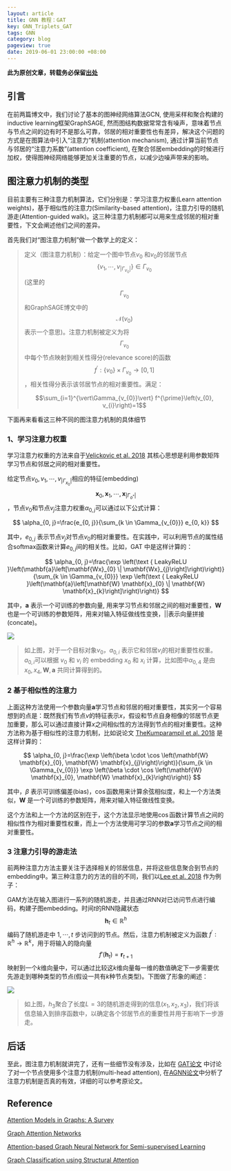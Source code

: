 ```yaml
---
layout: article
title: GNN 教程：GAT
key: GNN_Triplets_GAT
tags: GNN
category: blog
pageview: true
date: 2019-06-01 23:00:00 +08:00
---
```

**此为原创文章，转载务必保留[出处](https://archwalker.github.io)**

## 引言
在前两篇博文中，我们讨论了基本的图神经网络算法GCN, 使用采样和聚合构建的inductive learning框架GraphSAGE, 然而图结构数据常常含有噪声，意味着节点与节点之间的边有时不是那么可靠，邻居的相对重要性也有差异，解决这个问题的方式是在图算法中引入“注意力”机制(attention mechanism), 通过计算当前节点与邻居的“注意力系数”(attention coefficient), 在聚合邻居embedding的时候进行加权，使得图神经网络能够更加关注重要的节点，以减少边噪声带来的影响。

## 图注意力机制的类型

目前主要有三种注意力机制算法，它们分别是：学习注意力权重(Learn attention weights)，基于相似性的注意力(Similarity-based attention)，注意力引导的随机游走(Attention-guided walk)。这三种注意力机制都可以用来生成邻居的相对重要性，下文会阐述他们之间的差异。

首先我们对“图注意力机制”做一个数学上的定义：

>定义（图注意力机制）：给定一个图中节点$v_0$ 和$v_0$的邻居节点 $$\left\{v_{1}, \cdots, v_{\vert\Gamma_{v_{0}}\vert}\right\} \in \Gamma_{v_{0}}$$  (这里的 $$\Gamma_{v_{0}}$$ 和GraphSAGE博文中的 $$\mathcal{N}(v_0)$$ 表示一个意思)。注意力机制被定义为将$$\Gamma_{v_{0}}$$中每个节点映射到相关性得分(relevance score)的函数$$f^{\prime} :\left\{v_{0}\right\} \times \Gamma_{v_{0}} \rightarrow[0,1]$$，相关性得分表示该邻居节点的相对重要性。满足：
>
>$$\sum_{i=1}^{\vert\Gamma_{v_{0}}\vert} f^{\prime}\left(v_{0}, v_{i}\right)=1$$

下面再来看看这三种不同的图注意力机制的具体细节

### 1、学习注意力权重
学习注意力权重的方法来自于[Velickovic et al. 2018](https://arxiv.org/abs/1710.10903) 其核心思想是利用参数矩阵学习节点和邻居之间的相对重要性。

给定节点$v_{0}, v_{1}, \cdots, v_{\vert\Gamma_{x_{0}}\vert}$相应的特征(embedding) $$\mathbf{x}_{0}, \mathbf{x}_{1}, \cdots, \mathbf{x}_{\vert\Gamma_{o^{*}}\vert}$$ ，节点$v_0$和节点$v_j$注意力权重$\alpha_{0, j}$可以通过以下公式计算：

$$
\alpha_{0, j}=\frac{e_{0, j}}{\sum_{k \in \Gamma_{v_{0}}} e_{0, k}}
$$

其中，$e_{0, j}$ 表示节点$v_j$对节点$v_0$的相对重要性。在实践中，可以利用节点的属性结合softmax函数来计算$e_{0, j}$间的相关性。比如，GAT 中是这样计算的：

$$
\alpha_{0, j}=\frac{\exp \left(\text { LeakyReLU }\left(\mathbf{a}\left[\mathbf{Wx}_{0} \| \mathbf{Wx}_{j}\right]\right)\right)}{\sum_{k \in \Gamma_{v_{0}}} \exp \left(\text { LeakyReLU }\left(\mathbf{a}\left[\mathbf{W} \mathbf{x}_{0} \| \mathbf{W} \mathbf{x}_{k}\right]\right)\right)}
$$

其中，$\mathbf{a}$ 表示一个可训练的参数向量, 用来学习节点和邻居之间的相对重要性，$\mathbf{W}$ 也是一个可训练的参数矩阵，用来对输入特征做线性变换，$\vert\vert$表示向量拼接(concate)。

![](http://ww1.sinaimg.cn/large/006tNc79ly1g3odbgkqd1j30bq06bjrs.jpg)


> 如上图，对于一个目标对象$v_0$，$a_{0,i}$ 表示它和邻居$v_i$的相对重要性权重。$a_{0, i}$可以根据 $v_0$ 和 $v_i$ 的 embedding $x_0$ 和 $x_i$ 计算，比如图中$\alpha_{0, 4}$ 是由 $x_0, x_4, \mathbf{W}, \mathbf{a}$ 共同计算得到的。

### 2 基于相似性的注意力

上面这种方法使用一个参数向量$\mathbf{a}$学习节点和邻居的相对重要性，其实另一个容易想到的点是：既然我们有节点$v$的特征表示$x$，假设和节点自身相像的邻居节点更加重要，那么可以通过直接计算$x$之间相似性的方法得到节点的相对重要性。这种方法称为基于相似性的注意力机制，比如说论文 [TheKumparampil et al. 2018](http://arxiv.org/abs/1803.03735) 是这样计算的：


$$
\alpha_{0, j}=\frac{\exp \left(\beta \cdot \cos \left(\mathbf{W} \mathbf{x}_{0}, \mathbf{W} \mathbf{x}_{j}\right)\right)}{\sum_{k \in \Gamma_{v_{0}}} \exp \left(\beta \cdot \cos \left(\mathbf{W} \mathbf{x}_{0}, \mathbf{W} \mathbf{x}_{k}\right)\right)}
$$

其中，$\beta$ 表示可训练偏差(bias)，$\cos$函数用来计算余弦相似度，和上一个方法类似，$\mathbf{W}$ 是一个可训练的参数矩阵，用来对输入特征做线性变换。

这个方法和上一个方法的区别在于，这个方法显示地使用$\cos$函数计算节点之间的相似性作为相对重要性权重，而上一个方法使用可学习的参数$\mathbf{a}$学习节点之间的相对重要性。

### 3 注意力引导的游走法

前两种注意力方法主要关注于选择相关的邻居信息，并将这些信息聚合到节点的embedding中。第三种注意力的方法的目的不同，我们以[Lee et al. 2018](http://ryanrossi.com/pubs/KDD18-graph-attention-model.pdf) 作为例子：

GAM方法在输入图进行一系列的随机游走，并且通过RNN对已访问节点进行编码，构建子图embedding。时间$t$的RNN隐藏状态 $$\mathbf{h}_{t} \in \mathbb{R}^{h}$$ 编码了随机游走中 $1, \cdots, t$ 步访问到的节点。然后，注意力机制被定义为函数 $f^{\prime} : \mathbb{R}^{h} \rightarrow \mathbb{R}^{k}$，用于将输入的隐向量$$f'\left(\mathbf{h}_{t}\right)=\mathbf{r}_{t+1}$$映射到一个$k$维向量中，可以通过比较这$k$维向量每一维的数值确定下一步需要优先游走到哪种类型的节点(假设一共有$k$种节点类型)。下图做了形象的阐述：

![](http://ww1.sinaimg.cn/large/006tNc79ly1g3odbha88dj309906j0t2.jpg)


> 如上图，$h_3$聚合了长度$L=3$的随机游走得到的信息$\left(x_{1}, x_2, x_{3}\right)$，我们将该信息输入到排序函数中，以确定各个邻居节点的重要性并用于影响下一步游走。
>

## 后话

至此，图注意力机制就讲完了，还有一些细节没有涉及，比如在 [GAT论文](https://arxiv.org/abs/1710.10903) 中讨论了对一个节点使用多个注意力机制(multi-head attention), 在[AGNN论文](http://arxiv.org/abs/1803.03735)中分析了注意力机制是否真的有效，详细的可以参考原论文。

## Reference
[Attention Models in Graphs: A Survey](http://arxiv.org/abs/1807.07984)

[Graph Attention Networks](http://arxiv.org/abs/1710.10903)

[Attention-based Graph Neural Network for Semi-supervised Learning](http://arxiv.org/abs/1803.03735)

[Graph Classification using Structural Attention](http://ryanrossi.com/pubs/KDD18-graph-attention-model.pdf)


